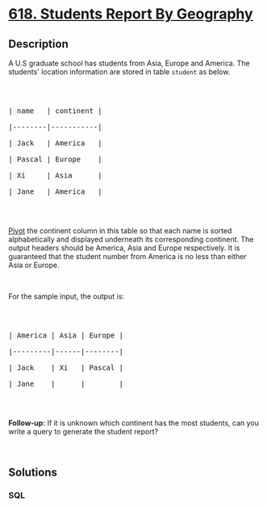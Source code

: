 # [618. Students Report By Geography](https://leetcode.com/problems/students-report-by-geography)



## Description

A U.S graduate school has students from Asia, Europe and America. The students&#39; location information are stored in table <code>student</code> as below.

<p>&nbsp;</p>



<pre>

| name   | continent |

|--------|-----------|

| Jack   | America   |

| Pascal | Europe    |

| Xi     | Asia      |

| Jane   | America   |

</pre>



<p>&nbsp;</p>

<a href="https://en.wikipedia.org/wiki/Pivot_table"> Pivot</a> the continent column in this table so that each name is sorted alphabetically and displayed underneath its corresponding continent. The output headers should be America, Asia and Europe respectively. It is guaranteed that the student number from America is no less than either Asia or Europe.



<p>&nbsp;</p>

For the sample input, the output is:



<p>&nbsp;</p>



<pre>

| America | Asia | Europe |

|---------|------|--------|

| Jack    | Xi   | Pascal |

| Jane    |      |        |

</pre>



<p>&nbsp;</p>

<b>Follow-up:</b> If it is unknown which continent has the most students, can you write a query to generate the student report?



<p>&nbsp;</p>



## Solutions

<!-- tabs:start -->

### **SQL**

```sql

```

<!-- tabs:end -->